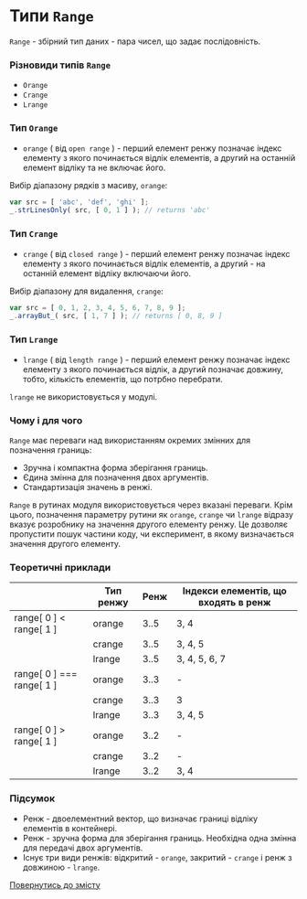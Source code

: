 # Типи <code>Range</code>

<code>Range</code> - збірний тип даних - пара чисел, що задає послідовність.

### Різновиди типів <code>Range</code>

- `Orange`
- `Crange`
- `Lrange`

<!-- ### Види `range`

`Range` можна задати будь-яким `long`-типом. Зазвичай для цього використовується звичайний масив.

```js
let range = [ 2, 5 ];
``` -->

<!-- Вказана змінна `range` позначає ренж. Ренж вказує, що відлік починається з елементу під індексом `2`, а трактування числа `5` визначається видом ренжу. -->

### Тип <code>Orange</code>

- `orange` ( від `open range` ) - перший елемент ренжу позначає індекс елементу з якого починається відлік елементів, а другий на останній елемент відліку та не включає його.

Вибір діапазону рядків з масиву, `orange`:

```js
var src = [ 'abc', 'def', 'ghi' ];
_.strLinesOnly( src, [ 0, 1 ] ); // returns 'abc'
```

### Тип <code>Crange</code>

- `crange` ( від `closed range` ) - перший елемент ренжу позначає індекс елементу з якого починається відлік елементів, а другий - на останній елемент відліку включаючи його.

Вибір діапазону для видалення, `crange`:

```js
var src = [ 0, 1, 2, 3, 4, 5, 6, 7, 8, 9 ];
_.arrayBut_( src, [ 1, 7 ] ); // returns [ 0, 8, 9 ]
```

### Тип <code>Lrange</code>

- `lrange` ( від `length range` ) - перший елемент ренжу позначає індекс елементу з якого починається відлік, а другий позначає довжину, тобто, кількість елементів, що потрбно перебрати.

`lrange` не використовується у модулі.

### Чому і для чого

`Range` має переваги над використанням окремих змінних для позначення границь:

- Зручна і компактна форма зберігання границь.
- Єдина змінна для позначення двох аргументів.
- Стандартизація значень в ренжі.

`Range` в рутинах модуля використовується через вказані переваги. Крім цього, позначення параметру рутини як `orange`, `crange` чи `lrange` відразу вказує розробнику на значення другого елементу ренжу. Це дозволяє пропустити пошук частини коду, чи експеримент, в якому визначається значення другого елементу.

### Теоретичні приклади

|                           | Тип ренжу | Ренж | Індекси елементів, що входять в ренж |
|---------------------------|-----------|------|--------------------------------------|
| range[ 0 ] < range[ 1 ]   | orange    | 3..5 | 3, 4                                 |
|                           | crange    | 3..5 | 3, 4, 5                              |
|                           | lrange    | 3..5 | 3, 4, 5, 6, 7                        |
| range[ 0 ] === range[ 1 ] | orange    | 3..3 | -                                    |
|                           | crange    | 3..3 | 3                                    |
|                           | lrange    | 3..3 | 3, 4, 5                              |
| range[ 0 ] > range[ 1 ]   | orange    | 3..2 | -                                    |
|                           | crange    | 3..2 | -                                    |
|                           | lrange    | 3..2 | 3, 4                                 |

### Підсумок

- Ренж - двоелементний вектор, що визначає границі відліку елементів в контейнері.
- Ренж - зручна форма для зберігання границь. Необхідна одна змінна для передачі двох аргументів.
- Існує три види ренжів: відкритий - `orange`, закритий - `crange` i ренж з довжиною - `lrange`.

[Повернутись до змісту](../README.md#Концепції)
